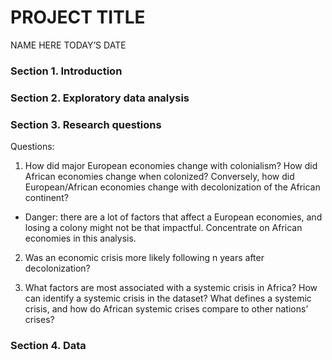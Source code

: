 PROJECT TITLE
================
NAME HERE
TODAY’S DATE

### Section 1. Introduction

### Section 2. Exploratory data analysis

### Section 3. Research questions

Questions:

1.  How did major European economies change with colonialism? How did
    African economies change when colonized? Conversely, how did
    European/African economies change with decolonization of the African
    continent?

<!-- end list -->

  - Danger: there are a lot of factors that affect a European economies,
    and losing a colony might not be that impactful. Concentrate on
    African economies in this analysis.

<!-- end list -->

2.  Was an economic crisis more likely following n years after
    decolonization?

3.  What factors are most associated with a systemic crisis in Africa?
    How can identify a systemic crisis in the dataset? What defines a
    systemic crisis, and how do African systemic crises compare to other
    nations’ crises?

### Section 4. Data
